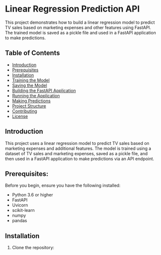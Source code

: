 # Linear Regression Prediction API

This project demonstrates how to build a linear regression model to predict TV sales based on marketing expenses and other features using FastAPI. The trained model is saved as a pickle file and used in a FastAPI application to make predictions.

## Table of Contents

- [Introduction](#introduction)
- [Prerequisites](#prerequisites)
- [Installation](#installation)
- [Training the Model](#training-the-model)
- [Saving the Model](#saving-the-model)
- [Building the FastAPI Application](#building-the-fastapi-application)
- [Running the Application](#running-the-application)
- [Making Predictions](#making-predictions)
- [Project Structure](#project-structure)
- [Contributing](#contributing)
- [License](#license)

## Introduction

This project uses a linear regression model to predict TV sales based on marketing expenses and additional features. The model is trained using a dataset of TV sales and marketing expenses, saved as a pickle file, and then used in a FastAPI application to make predictions via an API endpoint.

## Prerequisites:

Before you begin, ensure you have the following installed:

- Python 3.6 or higher
- FastAPI
- Uvicorn
- scikit-learn
- numpy
- pandas

## Installation

1. Clone the repository:

